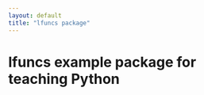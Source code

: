```yaml
---
layout: default
title: "lfuncs package"
---
```


# lfuncs example package for teaching Python
